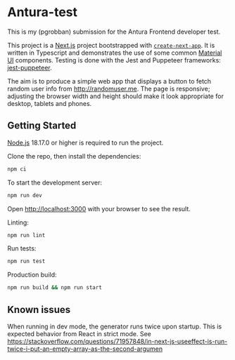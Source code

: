 # Antura-test

This is my (pgrobban) submission for the Antura Frontend developer test.

This project is a [Next.js](https://nextjs.org/) project bootstrapped with [`create-next-app`](https://github.com/vercel/next.js/tree/canary/packages/create-next-app). It is written in Typescript and demonstrates the use of some common [Material UI](https://mui.com/) components. Testing is done with the Jest and Puppeteer frameworks: [jest-puppeteer](https://github.com/argos-ci/jest-puppeteer).

The aim is to produce a simple web app that displays a button to fetch random user info from http://randomuser.me. The page is responsive; adjusting the browser width and height should make it look appropriate for desktop, tablets and phones.

## Getting Started

[Node.js](https://nodejs.org/en) 18.17.0 or higher is required to run the project.

Clone the repo, then install the dependencies:

```bash
npm ci
```

To start the development server:

```bash
npm run dev
```

Open [http://localhost:3000](http://localhost:3000) with your browser to see the result.

Linting:

```bash
npm run lint
```

Run tests:

```bash
npm run test
```

Production build:

```bash
npm run build && npm run start
```

## Known issues
When running in dev mode, the generator runs twice upon startup. This is expected behavior from React in strict mode. See https://stackoverflow.com/questions/71957848/in-next-js-useeffect-is-run-twice-i-put-an-empty-array-as-the-second-argumen